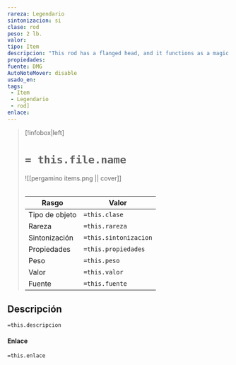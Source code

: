 ```yaml
---
rareza: Legendario
sintonizacion: si
clase: rod
peso: 2 lb.
valor: 
tipo: Item
descripcion: "This rod has a flanged head, and it functions as a magic mace that grants a +3 bonus to attack and damage roll made with it. The rod has properties associated with six different buttons that are set in a row along the haft. It has three other properties as well, detailed below. Six Buttons. You can press one of the rod&#x27;s six buttons as a bonus action. A button&#x27;s effect lasts until you push a different button or until you push the same button again, which causes the rod to revert to its normal form.If you press button 1, the rod becomes a flame tongue as a fiery blade sprouts from the end opposite the rod&#x27;s flanged head (you choose the type of sword).If you press button 2, the rod&#x27;s flanged head folds down and two crescent-shaped blades spring out, transforming the rod into a magic battleaxe that grants a +3 bonus to attack and damage rolls made with it.If you press button 3, the rod&#x27;s flanged head folds down, a spear point springs from the rod&#x27;s tip, and the rod&#x27;s handle lengthens into a 6-foot haft, transforming the rod into a magic spear that grants a +3 bonus to attack and damage rolls made with it.If you press button 4, the rod transforms into a climbing pole up to 50 feet long, as you specify. In surfaces as hard as granite, a spike at the bottom and three hooks at the top anchor the pole. Horizontal bars 3 inches long fold out from the sides, 1 foot apart, forming a ladder. The pole can bear up to 4,000 pounds. More weight or lack of solid anchoring causes the rod to revert to its normal form.If you press button 5, the rod transforms into a handheld battering ram and grants its user a +10 bonus to Strength checks made to break through doors, barricades, and other barriers.If you press button 6, the rod assumes or remains in its normal form and indicates magnetic north. (Nothing happens if this function of the rod is used in a location that has no magnetic north.) The rod also gives you knowledge of your approximate depth beneath the ground or your height above it. Drain Life. When you hit a creature with a melee attack using the rod, you can force the target to make a DC 17 Constitution saving throw. On a failure, the target rakes an extra 4d6 necrotic damage, and you regain a number of hit points equal to half that necrotic damage. This property can&#x27;t be used again until the next dawn. Paralyze. When you hit a creature with a melee attack using the rod, you can force the target to make a DC 17 Strength saving throw. On a failure, the target is paralyzed for 1 minute. The target can repeat the saving throw at the end of each of its turns, ending the effect on a success. This property can&#x27;t be used again until the next dawn. Terrify. While holding the rod, you can use an action to force each creature you can see within 30 feet of you to make a DC 17 Wisdom saving throw. On a failure, a target is frightened of you for 1 minute. A frightened target can repeat the saving throw at the end of each of its turns, ending the effect on itself on a success. This property can&#x27;t be used again until the next dawn."
propiedades: 
fuente: DMG
AutoNoteMover: disable
usado_en:  
tags: 
 - Item
 - Legendario
 - rod]
enlace: 
---
```


> [!infobox|left]
>  # `= this.file.name`
> ![[pergamino items.png || cover]]
> ######   
> |Rasgo | Valor |
> | --- | --- |
> | Tipo de objeto| `=this.clase`|
>  | Rareza| `=this.rareza`|
> | Sintonización | `=this.sintonizacion` |
> | Propiedades | `=this.propiedades` |
>  | Peso | `=this.peso` |
> | Valor | `=this.valor` |
> | Fuente | `=this.fuente` |


## Descripción
`=this.descripcion`

#### Enlace
`=this.enlace`